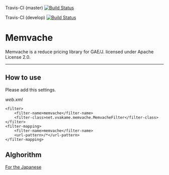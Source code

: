 Travis-CI (master) [![Build Status](https://secure.travis-ci.org/vvakame/memvache.png?branch=master)](http://travis-ci.org/vvakame/memvache)

Travis-CI (develop) [![Build Status](https://secure.travis-ci.org/vvakame/memvache.png?branch=develop)](http://travis-ci.org/vvakame/memvache)


# Memvache #

Memvache is a reduce pricing library for GAE/J. licensed under Apache License 2.0.

---

## How to use ##

Please add this settings.

*web.xml*

	<filter>
		<filter-name>memvache</filter-name>
		<filter-class>net.vvakame.memvache.MemvacheFilter</filter-class>
	</filter>
	<filter-mapping>
		<filter-name>memvache</filter-name>
		<url-pattern>/*</url-pattern>
	</filter-mapping>

## Alghorithm ##

[For the Japanese](https://github.com/vvakame/memvache/wiki)

